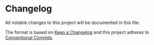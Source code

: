 # Changelog

All notable changes to this project will be documented in this file.

The format is based on [Keep a Changelog](https://keepachangelog.com/en/1.0.0/) and this project adheres to [Conventional Commits](https://www.conventionalcommits.org/en/v1.0.0/).
